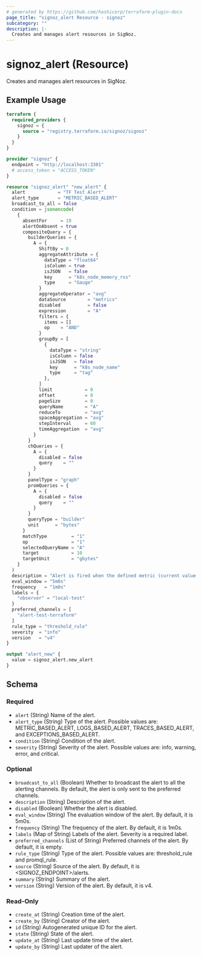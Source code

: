 ```yaml
---
# generated by https://github.com/hashicorp/terraform-plugin-docs
page_title: "signoz_alert Resource - signoz"
subcategory: ""
description: |-
  Creates and manages alert resources in SigNoz.
---
```


# signoz_alert (Resource)

Creates and manages alert resources in SigNoz.

## Example Usage

```terraform
terraform {
  required_providers {
    signoz = {
      source = "registry.terraform.io/signoz/signoz"
    }
  }
}

provider "signoz" {
  endpoint = "http://localhost:3301"
  # access_token = "ACCESS_TOKEN"
}

resource "signoz_alert" "new_alert" {
  alert            = "TF Test Alert"
  alert_type       = "METRIC_BASED_ALERT"
  broadcast_to_all = false
  condition = jsonencode(
    {
      absentFor     = 10
      alertOnAbsent = true
      compositeQuery = {
        builderQueries = {
          A = {
            ShiftBy = 0
            aggregateAttribute = {
              dataType = "float64"
              isColumn = true
              isJSON   = false
              key      = "k8s_node_memory_rss"
              type     = "Gauge"
            }
            aggregateOperator = "avg"
            dataSource        = "metrics"
            disabled          = false
            expression        = "A"
            filters = {
              items = []
              op    = "AND"
            }
            groupBy = [
              {
                dataType = "string"
                isColumn = false
                isJSON   = false
                key      = "k8s_node_name"
                type     = "tag"
              },
            ]
            limit            = 0
            offset           = 0
            pageSize         = 0
            queryName        = "A"
            reduceTo         = "avg"
            spaceAggregation = "avg"
            stepInterval     = 60
            timeAggregation  = "avg"
          }
        }
        chQueries = {
          A = {
            disabled = false
            query    = ""
          }
        }
        panelType = "graph"
        promQueries = {
          A = {
            disabled = false
            query    = ""
          }
        }
        queryType = "builder"
        unit      = "bytes"
      }
      matchType         = "1"
      op                = "1"
      selectedQueryName = "A"
      target            = 10
      targetUnit        = "gbytes"
    }
  )
  description = "Alert is fired when the defined metric (current value: {{$value}}) crosses the threshold ({{$threshold}})"
  eval_window = "5m0s"
  frequency   = "1m0s"
  labels = {
    "observer" = "local-test"
  }
  preferred_channels = [
    "alert-test-terraform"
  ]
  rule_type = "threshold_rule"
  severity  = "info"
  version   = "v4"
}

output "alert_new" {
  value = signoz_alert.new_alert
}
```

<!-- schema generated by tfplugindocs -->
## Schema

### Required

- `alert` (String) Name of the alert.
- `alert_type` (String) Type of the alert. Possible values are: METRIC_BASED_ALERT, LOGS_BASED_ALERT, TRACES_BASED_ALERT, and EXCEPTIONS_BASED_ALERT.
- `condition` (String) Condition of the alert.
- `severity` (String) Severity of the alert. Possible values are: info, warning, error, and critical.

### Optional

- `broadcast_to_all` (Boolean) Whether to broadcast the alert to all the alerting channels. By default, the alert is only sent to the preferred channels.
- `description` (String) Description of the alert.
- `disabled` (Boolean) Whether the alert is disabled.
- `eval_window` (String) The evaluation window of the alert. By default, it is 5m0s.
- `frequency` (String) The frequency of the alert. By default, it is 1m0s.
- `labels` (Map of String) Labels of the alert. Severity is a required label.
- `preferred_channels` (List of String) Preferred channels of the alert. By default, it is empty.
- `rule_type` (String) Type of the alert. Possible values are: threshold_rule and promql_rule.
- `source` (String) Source of the alert. By default, it is <SIGNOZ_ENDPOINT>/alerts.
- `summary` (String) Summary of the alert.
- `version` (String) Version of the alert. By default, it is v4.

### Read-Only

- `create_at` (String) Creation time of the alert.
- `create_by` (String) Creator of the alert.
- `id` (String) Autogenerated unique ID for the alert.
- `state` (String) State of the alert.
- `update_at` (String) Last update time of the alert.
- `update_by` (String) Last updater of the alert.
